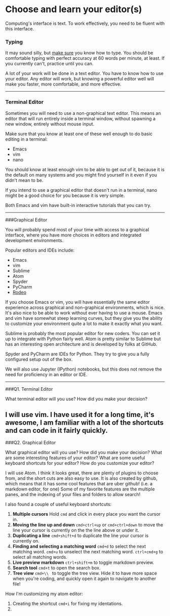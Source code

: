 # Choose and learn your editor(s)


Computing's interface is text. To work effectively, you need to be fluent with this interface.


### Typing

It may sound silly, but [make sure](http://www.typingtest.com/) you know how to type. You should be comfortable typing with perfect accuracy at 60 words per minute, at least. If you currently can't, practice until you can.

A lot of your work will be done in a text editor. You have to know how to use your editor. Any editor will work, but knowing a powerful editor well will make you faster, more comfortable, and more effective.

---

### Terminal Editor

Sometimes you will need to use a non-graphical text editor. This means an editor that will run entirely inside a terminal window, without spawning a new window, entirely without mouse input.

Make sure that you know at least one of these well enough to do basic editing in a terminal:

 * Emacs
 * vim
 * nano

You should know at least enough vim to be able to get out of it, because it is the default on many systems and you might find yourself in it even if you didn't mean to be.

If you intend to use a graphical editor that doesn't run in a terminal, nano might be a good choice for you because it is very simple.

Both Emacs and vim have built-in interactive tutorials that you can try.



---

###Graphical Editor

You will probably spend most of your time with access to a graphical interface, where you have more choices in editors and integrated development environments.

Popular editors and IDEs include:

 * Emacs
 * vim
 * Sublime
 * Atom
 * Spyder
 * PyCharm
 * [Rodeo](http://blog.yhat.com/posts/introducing-rodeo.html)

If you choose Emacs or vim, you will have essentially the same editor experience across graphical and non-graphical environments, which is nice. It's also nice to be able to work without ever having to use a mouse. Emacs and vim have somewhat steep learning curves, but they give you the ability to customize your environment quite a lot to make it exactly what you want.

Sublime is probably the most popular editor for new coders. You can set it up to integrate with Python fairly well. Atom is pretty similar to Sublime but has an interesting open architecture and is developed by folks at GitHub.

Spyder and PyCharm are IDEs for Python. They try to give you a fully configured setup out of the box.

We will also use Jupyter (IPython) notebooks, but this does not remove the need for proficiency in an editor or IDE.

---

###Q1. Terminal Editor

What terminal editor will you use? How did you make your decision?

I will use **vim**. I have used it for a long time, it's awesome, I am familiar with a lot of the shortcuts and can code in it fairly quickly.
--

###Q2. Graphical Editor

What graphical editor will you use? How did you make your decision? What are some interesting features of your editor? What are some useful keyboard shortcuts for your editor? How do you customize your editor?

I will use Atom. I think it looks great, there are plenty of plugins to choose from, and the short cuts are also easy to use. It is also created by github, which means that it has some cool features that are uber github! (i.e. a markdown editor, for one) Some of my favorite features are the multiple panes, and the indexing of your files and folders to allow search! 

I also found a couple of useful keyboard shortcuts:
 1. **Multiple cursors**
    Hold ```cmd``` and click in every place you want the cursor in.
 2. **Moving the line up and down**
    ```cmd+ctrl+up``` or ```cmd+ctrl+down``` to move the line your cursor is currently on the the line above or under it.
 3. **Duplicating a line**
    ```cmd+shift+d``` to duplicate the line your cursor is currently on.
 4. **Finding and selecting a matching word**
    ```cmd+d``` to select the next matching word.
    ```cmd+u``` to unselect the next matching word.
    ```ctrl+cmd+g``` to select all matching words.
 5. **Live preview markdown**
    ```ctrl+shift+m``` to toggle markdown preview.
 6. **Search tool**
    ```cmd+t``` to open the search box.
 7. **Tree view**
    ```cmd+\\ ``` to toggle the tree view. Hide it to have more space when you're coding, and quickly open it again to navigate to another file!
    
    

How I'm customizing my atom editor:
 1. Creating the shortcut ```cmd+i``` for fixing my identations.
 2. 
 
